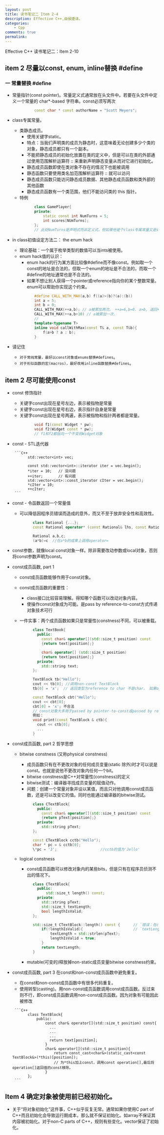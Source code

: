 ```yaml
---
layout: post
title: 读书笔记二 Item 2-4
description: Effective C++,由侯捷译。
categories:
    - Cpp
comments: true
permalink: 
---
```

Effective C++ 读书笔记二：Item 2-10

## item 2 尽量以const, enum, inline替换 #define

###  一 常量替换 #define

*  常量指针(const pointer)。常量定义式通常放在头文件中。若要在头文件中定义一个常量的 char\*-based 字符串。const必须写两次

    ```C++
              const char * const authorName = "Scott Meyers";
    ```

*  class专属常量。
    *  类静态成员。
        *  使用关键字static。 
        *  特点：当我们声明类的成员为静态时，这意味着无论创建多少个类的对象，静态成员都只有一个副本。
        *  不能把静态成员的初始化放置在类的定义中，但是可以在类的外部通过使用范围解析运算符 :: 来重新声明静态变量从而对它进行初始化。
        *  静态成员函数即使在类对象不存在的情况下也能被调用
        *  静态函数只要使用类名加范围解析运算符 :: 就可以访问
        *  静态成员函数只能访问静态成员数据、其他静态成员函数和类外部的其他函数
        *  静态成员函数有一个类范围，他们不能访问类的 this 指针。
    *  特例

    ```C++
              class GamePlayer{
              private:
                  static const int NumTurns = 5;
                  int scores[NUmTurns];
              };
              // 此处NumTurns是声明式而非定义式。但如果他是个class专属常量又是static且为整数类型(ints, chars, bools)，则须特殊处理。即所谓的in class初值设定。
    ```

*  in class初值设定方法二： the enum hack
    *  理论基础：一个属于枚举类型的数值可以当ints被使用。
    *  enum hack值的认识：
        *  enum hack的行为某方面比较像#define而不像const。例如取一个const的地址是合法的，但取一个enum的地址是不合法的，而取一个#define的地址通常也是不合法的。
        *  如果不想让别人获得一个pointer或reference指向你的某个整数常量。enum可以帮助你实现这个约束。
    ```C++
              #define CALL_WITH_MAX(a,b) f((a)>(b)?(a):(b))
              int a = 5;
              int b = 0;
              CALL_WITH_MAX(++a,b); // a被累加两次。 ++a=6,b=0. a>b, 返回++a=7
              CALL_WITH_MAX(++a,b+10) // a被累加一次. 
              //
              template<typename T>
              inline void callWithMax(const T& a, const T&b){
                  f(a>b ? a : b);  
              }
    ```
*  请记住
    *  `对于常纯常量，最好以const对象或enums替换#defines`。
    *  `对于形似函数的宏(macros)，最好改用inline函数替换#defines`。

## item 2 尽可能使用const

* const 修饰指针
    *  关键字const出现在星号左边，表示被指物是常量
    *  关键字const出现在星号右边，表示指针自身是常量
    *  关键字const出现在星号两遍，表示被指物和指针两者都是常量。

    ```C++
              void f1(const Widget * pw);
              void f2(Widget const * pw);
              // f1和f2都指向一个不变的Widget对象
    ```

*  const - STL迭代器
    
        ```C++
              std::vector<int> vec;

              const std::vector<int>::iterator iter = vec.begin();
              *iter = 10;   // 没问题
              ++iter;       // 有问题
              std::vector<int>::const_iterator cIter = vec.begin();
              *cIter = 10;
              ++cIter;
        ```

*  const - 令函数返回一个常量值
    *  可以降低因程序员错误而造成的意外，而又不至于放弃安全性和高效性。

        ```C++
              class Rational {...};
              const Rational operator* (const Rational& lhs, const Rational & rhs);

              Rational a,b,c;
              (a*b)=c  //在a*b的成果上调用operator= 
        ```

*  const参数，就像local const对象一样。除非需要改动参数或local对象，否则将const参数声明为const。

*  const成员函数, part 1
    *  const成员函数能够作用于const对象。
    *  const成员函数的重要性：
        *  class接口比较容易理解。得知哪个函数可以改动对象内容。
        *  使操作const对象成为可能。是pass by reference-to-const方式传递对象技术可行
    *  一件实事：两个成员函数如果只是常量性(constness)不同，可以被重载。

        ```C++
              class TextBook{
                public:
                  const char& operator[](std::size_t position) const
                  {return text[position];}

                  char& operator[] (std::size_t position)
                  {return text[position];}
                private:
                  std::string text;
              };

              TextBlock tb("Hello");
              cout << tb[0]; //调用non-const TextBlock
              tb[0] = 'x';  // 返回类型为reference to char 不是char。 如果operator[]只返回一个char。则改句子不能编译通过。因为如果函数返回类型是个内置类型，那么改动函数返回值从来就不合法

              const TextBlock cbt("Hello");
              cout << cbt[0];
              cbt[0] = 'x'; 不合法
              // const对象大多用于passed by pointer-to-const或passed by reference-to-pointer传递结果.
              例如：
              void print(const TextBlock & ctb){
                cout << ctb[0];
                ...
              }
        ```

*  const成员函数, part 2 哲学思想
    *  bitwise constness (又称physical constness)
        *  成员函数只有在不更改对象的任何成员变量(static 除外)时才可以说是const。也就是说他不更改对象内任何一个bit。
        *  bitwise constness是C++对常量性(constness)的定义
        *  bitwise测试：编译器寻找成员变量的赋值动作。
        *  问题：创建一个常量对象并设以某值，而且只对他调用const成员函数，还是可以改变它的值。同时也能通过编译器的bitwise测试。

        ```C++
              class CTextBlock{
                public:
                  const char& operator[](std::size_t position) const
                  {return pText[position];}
                private:
                  std::string pText;
              };

              const CTextBlock cctb("Hello");
              char * pc = & cctb[0];
              \*pc = 'J';                    //cctb的值为'Jello'
        ```

    *  logical constness
        *  const成员函数可以修改对象内的某些bits，但是只有在程序员侦测不出的情况下。

        ```C++
              class CTextBlock{
                public:
                    std::size_t length() const;
                private:
                  std::string pText;
                  std::size_t textLength;
                  bool lengthIsValid;
              };

              std::size_t CTextBlock::length() const {      // `错误：在const成员函数内不能赋值`
                  if(!lengthIsValid){                       // `textLength和lengthIsValid`
                      textLength = std::strlen(pText);  
                      lengthIsValid = true;
                  }
                  return textLength;
              }
        ```

        *  mutable(可变的)释放掉non-static成员变量bitwise constness约束。

*  const成员函数, part 3 在const和non-const成员函数中避免重复。
      *  在const和non-const成员函数中有很多代码重复。
      *  使用转型(casting)。用non-const成员函数调用const成员函数。反过来则不行，即const成员函数调用non-const成员函数。因为对象有可能因此被修改

        ```C++
              class TextBlock{
                  public:
                      const char& operator[](std::size_t position) const{
                        ...
                        ...
                        ...
                        return text[position];
                      }
                      char& operator[](std::size_t position){
                          return const_cast<char&>(static_cast<const TextBlock&>(*this)[position]);
                          // 为*this加上const，调用const operation[],最后将operation[]返回值的const移除。
                      }
              };
        ```      

## Item 4 确定对象被使用前已经初始化。
*  关于“将对象初始化”这件事，C++似乎反复无常。通常如果你使用C part of C++而且初始化会导致运行期成本，那么就不保证初始化。如array不保证其内容被初始化。对于non-C parts of C++，规则有些变化。vector保证了初始化。